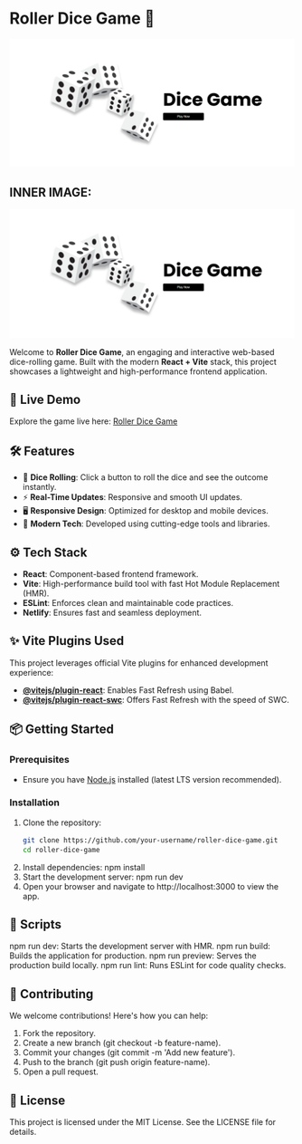 # Roller Dice Game 🎲

![Roller Dice Game Screenshot](public/Dice-Game.png)

## INNER IMAGE:

![Roller Dice Game Screenshot](public/Dice-Game.png)

Welcome to **Roller Dice Game**, an engaging and interactive web-based dice-rolling game. Built with the modern **React + Vite** stack, this project showcases a lightweight and high-performance frontend application.

## 🚀 Live Demo

Explore the game live here: [Roller Dice Game](https://rollerdice-game.netlify.app/)

## 🛠 Features

- 🎲 **Dice Rolling**: Click a button to roll the dice and see the outcome instantly.
- ⚡ **Real-Time Updates**: Responsive and smooth UI updates.
- 🖥️ **Responsive Design**: Optimized for desktop and mobile devices.
- 🚀 **Modern Tech**: Developed using cutting-edge tools and libraries.

## ⚙️ Tech Stack

- **React**: Component-based frontend framework.
- **Vite**: High-performance build tool with fast Hot Module Replacement (HMR).
- **ESLint**: Enforces clean and maintainable code practices.
- **Netlify**: Ensures fast and seamless deployment.

## ✨ Vite Plugins Used

This project leverages official Vite plugins for enhanced development experience:

- **[@vitejs/plugin-react](https://github.com/vitejs/vite-plugin-react)**: Enables Fast Refresh using Babel.
- **[@vitejs/plugin-react-swc](https://github.com/vitejs/vite-plugin-react-swc)**: Offers Fast Refresh with the speed of SWC.

## 📦 Getting Started

### Prerequisites

- Ensure you have [Node.js](https://nodejs.org/) installed (latest LTS version recommended).

### Installation

1. Clone the repository:
   ```bash
   git clone https://github.com/your-username/roller-dice-game.git
   cd roller-dice-game
2. Install dependencies:
   npm install
3. Start the development server:
   npm run dev
4. Open your browser and navigate to http://localhost:3000 to view the app.

## 📜 Scripts
npm run dev: Starts the development server with HMR.
npm run build: Builds the application for production.
npm run preview: Serves the production build locally.
npm run lint: Runs ESLint for code quality checks.

## 🤝 Contributing
We welcome contributions! Here's how you can help:

1. Fork the repository.
2. Create a new branch (git checkout -b feature-name).
3. Commit your changes (git commit -m 'Add new feature').
4. Push to the branch (git push origin feature-name).
5. Open a pull request.

## 📄 License
This project is licensed under the MIT License. See the LICENSE file for details.
